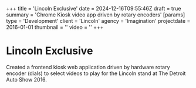 +++
title = 'Lincoln Exclusive'
date = 2024-12-16T09:55:46Z
draft = true
summary = 'Chrome Kiosk video app driven by rotary encoders'
[params]
  type = 'Development'
  client = 'Lincoln'
  agency = 'Imagination'
  projectdate = 2016-01-01
  thumbnail = ''
  video = ''
+++
# Lincoln Exclusive

Created a frontend kiosk web application driven by hardware rotary encoder (dials) to select videos to play for the Lincoln stand at The Detroit Auto Show 2016.
